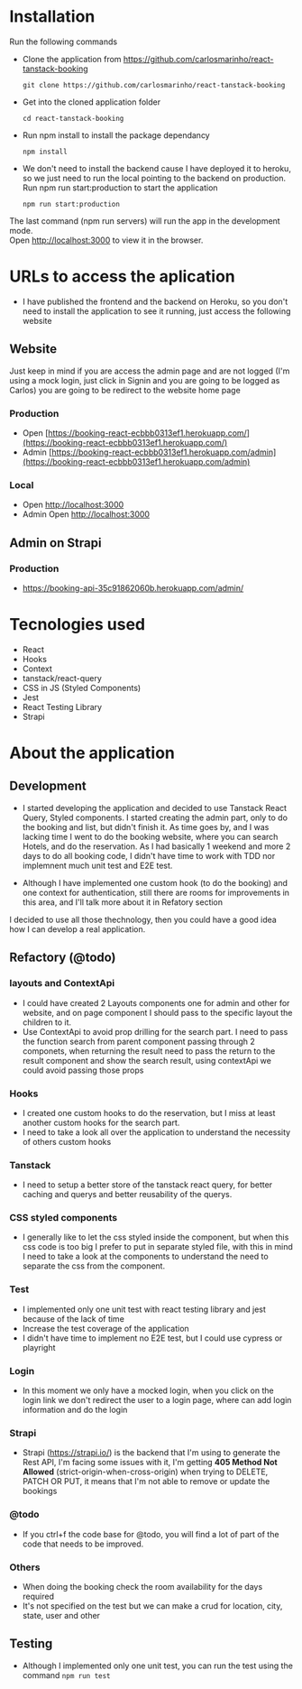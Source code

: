 # Installation

Run the following commands

- Clone the application from https://github.com/carlosmarinho/react-tanstack-booking

  ```
  git clone https://github.com/carlosmarinho/react-tanstack-booking
  ```

- Get into the cloned application folder

  ```
  cd react-tanstack-booking
  ```

- Run npm install to install the package dependancy

  ```
  npm install
  ```

- We don't need to install the backend cause I have deployed it to heroku, so we just need to run the local pointing to the backend on production. Run npm run start:production to start the application

  ```
  npm run start:production
  ```

The last command (npm run servers) will run the app in the development mode.\
Open [http://localhost:3000](http://localhost:3000) to view it in the browser.

# URLs to access the aplication

- I have published the frontend and the backend on Heroku, so you don't need to install the application to see it running, just access the following website

## Website

Just keep in mind if you are access the admin page and are not logged (I'm using a mock login, just click in Signin and you are going to be logged as Carlos) you are going to be redirect to the website home page

### Production

- Open [https://booking-react-ecbbb0313ef1.herokuapp.com/](https://booking-react-ecbbb0313ef1.herokuapp.com/)
- Admin [https://booking-react-ecbbb0313ef1.herokuapp.com/admin](https://booking-react-ecbbb0313ef1.herokuapp.com/admin)

### Local

- Open [http://localhost:3000](http://localhost:3000)
- Admin Open [http://localhost:3000](http://localhost:3000/admin)

## Admin on Strapi

### Production

- https://booking-api-35c91862060b.herokuapp.com/admin/

# Tecnologies used

- React
- Hooks
- Context
- tanstack/react-query
- CSS in JS (Styled Components)
- Jest
- React Testing Library
- Strapi

# About the application

## Development

- I started developing the application and decided to use Tanstack React Query, Styled components. I started creating the admin part, only to do the booking and list, but didn't finish it. As time goes by, and I was lacking time I went to do the booking website, where you can search Hotels, and do the reservation. As I had basically 1 weekend and more 2 days to do all booking code, I didn't have time to work with TDD nor implemnent much unit test and E2E test.

- Although I have implemented one custom hook (to do the booking) and one context for authentication, still there are rooms for improvements in this area, and I'll talk more about it in Refatory section

I decided to use all those thechnology, then you could have a good idea how I can develop a real application.

## Refactory (@todo)

### layouts and ContextApi

- I could have created 2 Layouts components one for admin and other for website, and on page component I should pass to the specific layout the children to it.
- Use ContextApi to avoid prop drilling for the search part. I need to pass the function search from parent component passing through 2 componets, when returning the result need to pass the return to the result component and show the search result, using contextApi we could avoid passing those props

### Hooks

- I created one custom hooks to do the reservation, but I miss at least another custom hooks for the search part.
- I need to take a look all over the application to understand the necessity of others custom hooks

### Tanstack

- I need to setup a better store of the tanstack react query, for better caching and querys and better reusability of the querys.

### CSS styled components

- I generally like to let the css styled inside the component, but when this css code is too big I prefer to put in separate styled file, with this in mind I need to take a look at the components to understand the need to separate the css from the component.

### Test

- I implemented only one unit test with react testing library and jest because of the lack of time
- Increase the test coverage of the application
- I didn't have time to implement no E2E test, but I could use cypress or playright

### Login

- In this moment we only have a mocked login, when you click on the login link we don't redirect the user to a login page, where can add login information and do the login

### Strapi

- Strapi (https://strapi.io/) is the backend that I'm using to generate the Rest API, I'm facing some issues with it, I'm getting <b>405 Method Not Allowed</b> (strict-origin-when-cross-origin) when trying to DELETE, PATCH OR PUT, it means that I'm not able to remove or update the bookings

### @todo

- If you ctrl+f the code base for @todo, you will find a lot of part of the code that needs to be improved.

### Others

- When doing the booking check the room availability for the days required
- It's not specified on the test but we can make a crud for location, city, state, user and other

## Testing

- Although I implemented only one unit test, you can run the test using the command `npm run test`
